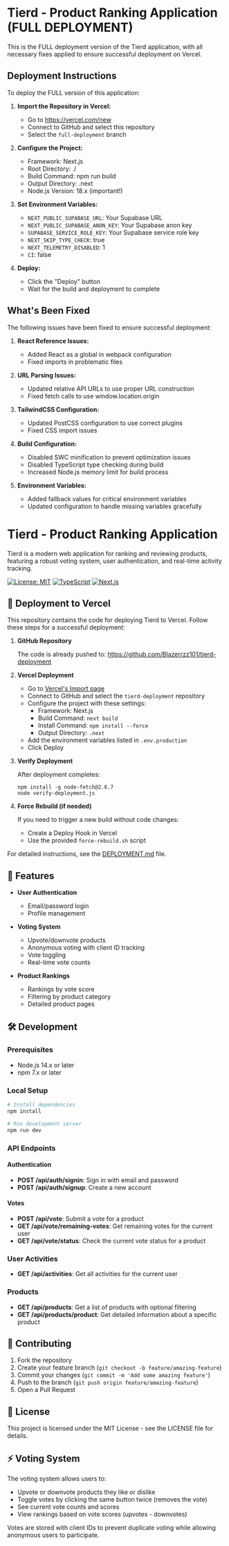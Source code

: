 # Tierd - Product Ranking Application (FULL DEPLOYMENT)

This is the FULL deployment version of the Tierd application, with all necessary fixes applied to ensure successful deployment on Vercel.

## Deployment Instructions

To deploy the FULL version of this application:

1. **Import the Repository in Vercel:**
   - Go to https://vercel.com/new
   - Connect to GitHub and select this repository
   - Select the `full-deployment` branch

2. **Configure the Project:**
   - Framework: Next.js
   - Root Directory: ./
   - Build Command: npm run build
   - Output Directory: .next
   - Node.js Version: 18.x (important!)

3. **Set Environment Variables:**
   - `NEXT_PUBLIC_SUPABASE_URL`: Your Supabase URL
   - `NEXT_PUBLIC_SUPABASE_ANON_KEY`: Your Supabase anon key
   - `SUPABASE_SERVICE_ROLE_KEY`: Your Supabase service role key
   - `NEXT_SKIP_TYPE_CHECK`: true
   - `NEXT_TELEMETRY_DISABLED`: 1
   - `CI`: false

4. **Deploy:**
   - Click the "Deploy" button
   - Wait for the build and deployment to complete

## What's Been Fixed

The following issues have been fixed to ensure successful deployment:

1. **React Reference Issues:**
   - Added React as a global in webpack configuration
   - Fixed imports in problematic files

2. **URL Parsing Issues:**
   - Updated relative API URLs to use proper URL construction
   - Fixed fetch calls to use window.location.origin

3. **TailwindCSS Configuration:**
   - Updated PostCSS configuration to use correct plugins
   - Fixed CSS import issues

4. **Build Configuration:**
   - Disabled SWC minification to prevent optimization issues
   - Disabled TypeScript type checking during build
   - Increased Node.js memory limit for build process

5. **Environment Variables:**
   - Added fallback values for critical environment variables
   - Updated configuration to handle missing variables gracefully

# Tierd - Product Ranking Application

Tierd is a modern web application for ranking and reviewing products, featuring a robust voting system, user authentication, and real-time activity tracking.

[![License: MIT](https://img.shields.io/badge/License-MIT-yellow.svg)](https://opensource.org/licenses/MIT)
[![TypeScript](https://img.shields.io/badge/TypeScript-5.0-blue)](https://www.typescriptlang.org/)
[![Next.js](https://img.shields.io/badge/Next.js-14-black)](https://nextjs.org/)

## 🚀 Deployment to Vercel

This repository contains the code for deploying Tierd to Vercel. Follow these steps for a successful deployment:

1. **GitHub Repository**
   
   The code is already pushed to: https://github.com/Blazerrzz101/tierd-deployment

2. **Vercel Deployment**
   
   - Go to [Vercel's Import page](https://vercel.com/new)
   - Connect to GitHub and select the `tierd-deployment` repository
   - Configure the project with these settings:
     - Framework: Next.js
     - Build Command: `next build`
     - Install Command: `npm install --force`
     - Output Directory: `.next`
   - Add the environment variables listed in `.env.production`
   - Click Deploy

3. **Verify Deployment**
   
   After deployment completes:
   ```
   npm install -g node-fetch@2.6.7
   node verify-deployment.js
   ```

4. **Force Rebuild (if needed)**
   
   If you need to trigger a new build without code changes:
   - Create a Deploy Hook in Vercel
   - Use the provided `force-rebuild.sh` script

For detailed instructions, see the [DEPLOYMENT.md](./DEPLOYMENT.md) file.

## 💎 Features

- **User Authentication**
  - Email/password login
  - Profile management
  
- **Voting System**
  - Upvote/downvote products
  - Anonymous voting with client ID tracking
  - Vote toggling
  - Real-time vote counts
  
- **Product Rankings**
  - Rankings by vote score
  - Filtering by product category
  - Detailed product pages

## 🛠️ Development

### Prerequisites

- Node.js 14.x or later
- npm 7.x or later

### Local Setup

```bash
# Install dependencies
npm install

# Run development server
npm run dev
```

### API Endpoints

#### Authentication

- **POST /api/auth/signin**: Sign in with email and password
- **POST /api/auth/signup**: Create a new account

#### Votes

- **POST /api/vote**: Submit a vote for a product
- **GET /api/vote/remaining-votes**: Get remaining votes for the current user
- **GET /api/vote/status**: Check the current vote status for a product

### User Activities

- **GET /api/activities**: Get all activities for the current user

### Products

- **GET /api/products**: Get a list of products with optional filtering
- **GET /api/products/product**: Get detailed information about a specific product

## 🤝 Contributing

1. Fork the repository
2. Create your feature branch (`git checkout -b feature/amazing-feature`)
3. Commit your changes (`git commit -m 'Add some amazing feature'`)
4. Push to the branch (`git push origin feature/amazing-feature`)
5. Open a Pull Request

## 📝 License

This project is licensed under the MIT License - see the LICENSE file for details.

## ⚡ Voting System

The voting system allows users to:
- Upvote or downvote products they like or dislike
- Toggle votes by clicking the same button twice (removes the vote)
- See current vote counts and scores
- View rankings based on vote scores (upvotes - downvotes)

Votes are stored with client IDs to prevent duplicate voting while allowing anonymous users to participate.
